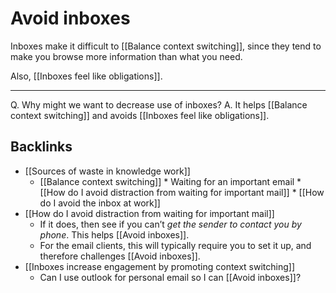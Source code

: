 # Avoid inboxes
Inboxes make it difficult to [[Balance context switching]], since they tend to make you browse more information than what you need.

Also, [[Inboxes feel like obligations]].

---

Q. Why might we want to decrease use of inboxes?
A. It helps [[Balance context switching]] and avoids [[Inboxes feel like obligations]].

## Backlinks
* [[Sources of waste in knowledge work]]
	* [[Balance context switching]]
	\* Waiting for an important email
		\* [[How do I avoid distraction from waiting for important mail]]
		\* [[How do I avoid the inbox at work]]
* [[How do I avoid distraction from waiting for important mail]]
	* If it does, then see if you can’t *get the sender to contact you by phone*. This helps [[Avoid inboxes]].
	* For the email clients, this will typically require you to set it up, and therefore challenges [[Avoid inboxes]]. 
* [[Inboxes increase engagement by promoting context switching]]
	* Can I use outlook for personal email so I can [[Avoid inboxes]]?

<!-- {BearID:8F38875A-AC07-46F4-BF35-0A80C1B9175D-810-000000837E742F9B} -->
